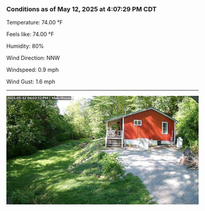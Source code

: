 ### Conditions as of May 12, 2025 at 4:07:29 PM CDT 

Temperature: 74.00 &deg;F

Feels like: 74.00 &deg;F

Humidity: 80%

Wind Direction: NNW

Windspeed: 0.9 mph

Wind Gust: 1.6 mph

---

<img src="./images/latest.jpeg"/>

